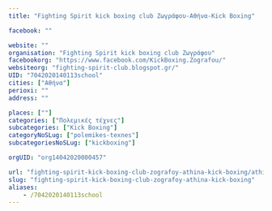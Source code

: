 ```yaml
---
title: "Fighting Spirit kick boxing club Ζωγράφου-Αθήνα-Kick Boxing"

facebook: ""

website: ""
organisation: "Fighting Spirit kick boxing club Ζωγράφου"
facebookorg: "https://www.facebook.com/KickBoxing.Zografou/"
websiteorg: "fighting-spirit-club.blogspot.gr/"
UID: "7042020140113school"
cities: ["Αθήνα"]
perioxi: ""
address: ""

places: [""]
categories: ["Πολεμικές τέχνες"]
subcategories: ["Kick Boxing"]
categoryNoSLug: ["polemikes-texnes"]
subcategoriesNoSLug: ["kickboxing"]

orgUID: "org14042020000457"

url: "fighting-spirit-kick-boxing-club-zografoy-athina-kick-boxing/athina"
slug: "fighting-spirit-kick-boxing-club-zografoy-athina-kick-boxing"
aliases:
    - /7042020140113school
---
```





